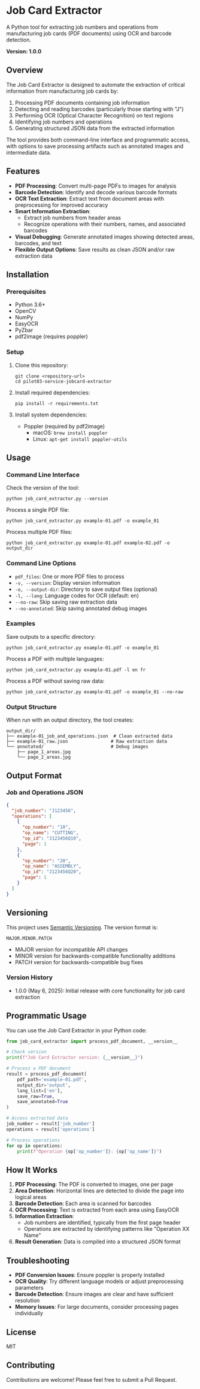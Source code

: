 # Job Card Extractor

A Python tool for extracting job numbers and operations from manufacturing job cards (PDF documents) using OCR and barcode detection.

**Version: 1.0.0**

## Overview

The Job Card Extractor is designed to automate the extraction of critical information from manufacturing job cards by:

1. Processing PDF documents containing job information
2. Detecting and reading barcodes (particularly those starting with "J")
3. Performing OCR (Optical Character Recognition) on text regions
4. Identifying job numbers and operations
5. Generating structured JSON data from the extracted information

The tool provides both command-line interface and programmatic access, with options to save processing artifacts such as annotated images and intermediate data.

## Features

- **PDF Processing**: Convert multi-page PDFs to images for analysis
- **Barcode Detection**: Identify and decode various barcode formats
- **OCR Text Extraction**: Extract text from document areas with preprocessing for improved accuracy
- **Smart Information Extraction**:
  - Extract job numbers from header areas
  - Recognize operations with their numbers, names, and associated barcodes
- **Visual Debugging**: Generate annotated images showing detected areas, barcodes, and text
- **Flexible Output Options**: Save results as clean JSON and/or raw extraction data

## Installation

### Prerequisites

- Python 3.6+
- OpenCV
- NumPy
- EasyOCR
- PyZbar
- pdf2image (requires poppler)

### Setup

1. Clone this repository:
   ```
   git clone <repository-url>
   cd pilot03-service-jobcard-extractor
   ```

2. Install required dependencies:
   ```
   pip install -r requirements.txt
   ```

3. Install system dependencies:
   - Poppler (required by pdf2image)
     - macOS: `brew install poppler`
     - Linux: `apt-get install poppler-utils`

## Usage

### Command Line Interface

Check the version of the tool:
```
python job_card_extractor.py --version
```

Process a single PDF file:
```
python job_card_extractor.py example-01.pdf -o example_01
```

Process multiple PDF files:
```
python job_card_extractor.py example-01.pdf example-02.pdf -o output_dir
```

### Command Line Options

- `pdf_files`: One or more PDF files to process
- `-v, --version`: Display version information
- `-o, --output-dir`: Directory to save output files (optional)
- `-l, --lang`: Language codes for OCR (default: en)
- `--no-raw`: Skip saving raw extraction data
- `--no-annotated`: Skip saving annotated debug images

### Examples

Save outputs to a specific directory:
```
python job_card_extractor.py example-01.pdf -o example_01
```

Process a PDF with multiple languages:
```
python job_card_extractor.py example-01.pdf -l en fr
```

Process a PDF without saving raw data:
```
python job_card_extractor.py example-01.pdf -o example_01 --no-raw
```

### Output Structure

When run with an output directory, the tool creates:

```
output_dir/
├── example-01_job_and_operations.json  # Clean extracted data
├── example-01_raw.json                # Raw extraction data
└── annotated/                         # Debug images
    ├── page_1_areas.jpg
    └── page_2_areas.jpg
```

## Output Format

### Job and Operations JSON

```json
{
  "job_number": "J123456",
  "operations": [
    {
      "op_number": "10",
      "op_name": "CUTTING",
      "op_id": "J123456Q10",
      "page": 1
    },
    {
      "op_number": "20",
      "op_name": "ASSEMBLY",
      "op_id": "J123456Q20",
      "page": 1
    }
  ]
}
```

## Versioning

This project uses [Semantic Versioning](https://semver.org/). The version format is:

```
MAJOR.MINOR.PATCH
```

- MAJOR version for incompatible API changes
- MINOR version for backwards-compatible functionality additions
- PATCH version for backwards-compatible bug fixes

### Version History

- 1.0.0 (May 6, 2025): Initial release with core functionality for job card extraction

## Programmatic Usage

You can use the Job Card Extractor in your Python code:

```python
from job_card_extractor import process_pdf_document, __version__

# Check version
print(f"Job Card Extractor version: {__version__}")

# Process a PDF document
result = process_pdf_document(
    pdf_path='example-01.pdf',
    output_dir='output',
    lang_list=['en'],
    save_raw=True,
    save_annotated=True
)

# Access extracted data
job_number = result['job_number']
operations = result['operations']

# Process operations
for op in operations:
    print(f"Operation {op['op_number']}: {op['op_name']}")
```

## How It Works

1. **PDF Processing**: The PDF is converted to images, one per page
2. **Area Detection**: Horizontal lines are detected to divide the page into logical areas
3. **Barcode Detection**: Each area is scanned for barcodes
4. **OCR Processing**: Text is extracted from each area using EasyOCR
5. **Information Extraction**:
   - Job numbers are identified, typically from the first page header
   - Operations are extracted by identifying patterns like "Operation XX Name"
6. **Result Generation**: Data is compiled into a structured JSON format

## Troubleshooting

- **PDF Conversion Issues**: Ensure poppler is properly installed
- **OCR Quality**: Try different language models or adjust preprocessing parameters
- **Barcode Detection**: Ensure images are clear and have sufficient resolution
- **Memory Issues**: For large documents, consider processing pages individually

## License

MIT

## Contributing

Contributions are welcome! Please feel free to submit a Pull Request.